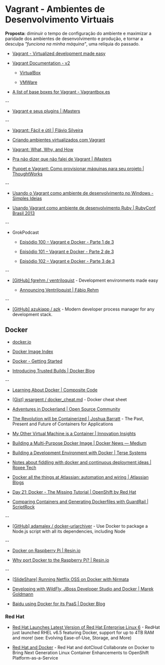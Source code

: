 # Vagrant - Ambientes de Desenvolvimento Virtuais

**Proposta:** diminuir o tempo de configuração do  ambiente e maximizar a paridade dos ambientes de desenvolvimento e  produção, e tornar a desculpa _"funciona na minha máquina"_, uma relíquia do passado.

* [Vagrant - Virtualized development made easy](http://vagrantup.com/)

* [Vagrant Documentation - v2](http://docs.vagrantup.com/v2)

  * [VirtualBox](http://docs.vagrantup.com/v2/virtualbox/index.html)

  * [VMWare](http://docs.vagrantup.com/v2/vmware/index.html)

* [A list of base boxes for Vagrant - Vagrantbox.es](http://www.vagrantbox.es/)

--

* [Vagrant e seus plugins | iMasters](http://imasters.com.br/tecnologia/redes-e-servidores/vagrant-e-seus-plugins/)

--

* [Vagrant: Fácil e útil | Flávio Silveira](http://flaviosilveira.com/2012/vagrant-facil-e-util/)

* [Criando ambientes virtualizados com Vagrant](http://blog.concretesolutions.com.br/2012/10/criando-ambientes-virtualizados-com-vagrant/)

* [Vagrant: What, Why, and How](http://net.tutsplus.com/tutorials/php/vagrant-what-why-and-how/)

* [Pra não dizer que não falei de Vagrant | iMasters](http://imasters.com.br/desenvolvimento/pra-nao-dizer-que-nao-falei-de-vagrant/)

* [Puppet e Vagrant: Como provisionar máquinas para seu projeto | ThoughtWorks](http://www.thoughtworks.com/insights/blog/puppet-e-vagrant-como-provisionar-maquinas-para-seu-projeto)

--

* [Usando o Vagrant como ambiente de desenvolvimento no Windows - Simples Ideias](http://simplesideias.com.br/usando-o-vagrant-como-ambiente-de-desenvolvimento-no-windows)

* [Usando Vagrant como ambiente de desenvolvimento Ruby | RubyConf Brasil 2013](https://www.eventials.com/pt-br/locaweb/usando-vagrant-como-ambiente-de-desenvolvimento-ruby/)

--

* GrokPodcast

  * [Episódio 100 – Vagrant e Docker - Parte 1 de 3](http://www.grokpodcast.com/2013/09/26/episodio-100-vagrant-docker/)

  * [Episódio 101 – Vagrant e Docker - Parte 2 de 3](http://www.grokpodcast.com/2013/10/10/episodio-101-vagrant-docker/)

  * [Episódio 102 – Vagrant e Docker - Parte 3 de 3](http://www.grokpodcast.com/2013/10/30/episodio-102-vagrant-docker/)

--

* [[GitHub] fgrehm / ventriloquist](https://github.com/fgrehm/ventriloquist) - Development environments made easy

  * [Announcing Ventriloquist | Fábio Rehm](http://fabiorehm.com/blog/2013/09/11/announcing-ventriloquist/)

--

* [[GitHub] azukiapp / azk](https://github.com/azukiapp/azk) - Modern developer process manager for any development stack.


## Docker

* [docker.io](http://www.docker.io/)

* [Docker Image Index](https://index.docker.io/)

* [Docker - Getting Started](https://www.docker.io/gettingstarted/)

* [Introducing Trusted Builds | Docker Blog](http://blog.docker.io/2013/11/introducing-trusted-builds/)

--

* [Learning About Docker | Composite Code](http://compositecode.com/2013/11/20/learning-about-docker/)

* [[Gist] wsargent / docker_cheat.md](https://gist.github.com/wsargent/7049221) - Docker cheat sheet

* [Adventures in Dockerland | Open Source Community](http://community.redhat.com/adventures-in-dockerland/)

* [The Revolution will be Containerized | Joshua Barratt](https://rawgithub.com/jbarratt/dockertalk/master/talk/index.html) - The Past, Present and Future of Containers for Applications

* [My Other Virtual Machine is a Container | Innovation Insights](http://insights.wired.com/profiles/blogs/my-other-virtual-machine-is-a-container)

* [Building a Multi-Purpose Docker Image | Docker News — Medium](https://medium.com/docker-news/7762378ebc2e)

* [Building a Development Environment with Docker | Terse Systems](http://tersesystems.com/2013/11/20/building-a-development-environment-with-docker/)

* [Notes about fiddling with docker and continuous deployment ideas | Roxee Tech](http://tech.roxee.tv/2013/10/01/notes-about-fiddling-with-docker-and-continuous-deployment-ideas/)

* [Docker all the things at Atlassian: automation and wiring | Atlassian Blogs](https://blogs.atlassian.com/2013/11/docker-all-the-things-at-atlassian-automation-and-wiring/)

* [Day 21: Docker - The Missing Tutorial | OpenShift by Red Hat](https://www.openshift.com/blogs/day-21-docker-the-missing-tutorial)

* [Comparing Containers and Generating Dockerfiles with GuardRail | ScriptRock](https://www.scriptrock.com/blog/comparing-containers-generating-dockerfiles-guardrail/)

--

* [[GitHub] adamalex / docker-urlarchiver](https://github.com/adamalex/docker-urlarchiver) - Use Docker to package a Node.js script with all its dependencies, including Node

--

* [Docker on Raspberry Pi | Resin.io](http://resin.io/docker-on-raspberry-pi/)

* [Why port Docker to the Raspberry Pi? | Resin.io](http://resin.io/why-port-docker-to-the-raspberry-pi/)

--

* [[SlideShare] Running Netflix OSS on Docker with Nirmata](http://www.slideshare.net/patelrit/nirmata-docker)

* [Developing with WildFly, JBoss Developer Studio and Docker | Marek Goldmann](http://goldmann.pl/blog/2013/11/20/developing-with-wildfly-jboss-developer-studio-and-docker/)

* [Baidu using Docker for its PaaS | Docker Blog](http://blog.docker.io/2013/12/baidu-using-docker-for-its-paas/)


### Red Hat

* [Red Hat Launches Latest Version of Red Hat Enterprise Linux 6](http://www.redhat.com/about/news/press-archive/2013/11/red-hat-launches-latest-version-of-red-hat-enterprise-linux-6) - RedHat just launched RHEL v6.5 featuring Docker, support for up to 4TB RAM and more! (see: Evolving Ease-of-Use, Storage, and More)

* [Red Hat and Docker](http://www.redhat.com/about/news/press-archive/2013/9/red-hat-and-dotcloud-collaborate-on-docker-to-bring-next-generation-linux-container-enhancements-to-openshift) - Red Hat and dotCloud Collaborate on Docker to Bring Next Generation Linux Container Enhancements to OpenShift Platform-as-a-Service
